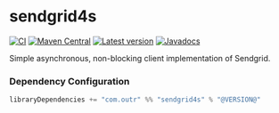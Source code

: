 # sendgrid4s

[![CI](https://github.com/outr/sendgrid4s/actions/workflows/ci.yml/badge.svg?branch=master)](https://github.com/outr/sendgrid4s/actions/workflows/ci.yml)
[![Maven Central](https://maven-badges.herokuapp.com/maven-central/com.outr/sendgrid4s_3.2.2/badge.svg)](https://maven-badges.herokuapp.com/maven-central/com.outr/sendgrid4s_3.2.2)
[![Latest version](https://index.scala-lang.org/outr/sendgrid4s/sendgrid4s/latest.svg)](https://index.scala-lang.org/outr/sendgrid4s)
[![Javadocs](https://javadoc.io/badge/com.outr/sendgrid4s_3.2.2.svg)](https://javadoc.io/doc/com.outr/sendgrid4s_3.2.2)

Simple asynchronous, non-blocking client implementation of Sendgrid.

### Dependency Configuration

```scala
libraryDependencies += "com.outr" %% "sendgrid4s" % "@VERSION@"
```